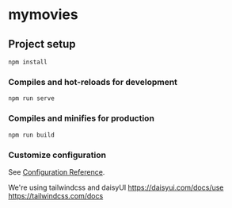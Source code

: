 # mymovies

## Project setup
```
npm install
```

### Compiles and hot-reloads for development
```
npm run serve
```

### Compiles and minifies for production
```
npm run build
```

### Customize configuration
See [Configuration Reference](https://cli.vuejs.org/config/).


We're using tailwindcss and daisyUI
https://daisyui.com/docs/use
https://tailwindcss.com/docs

